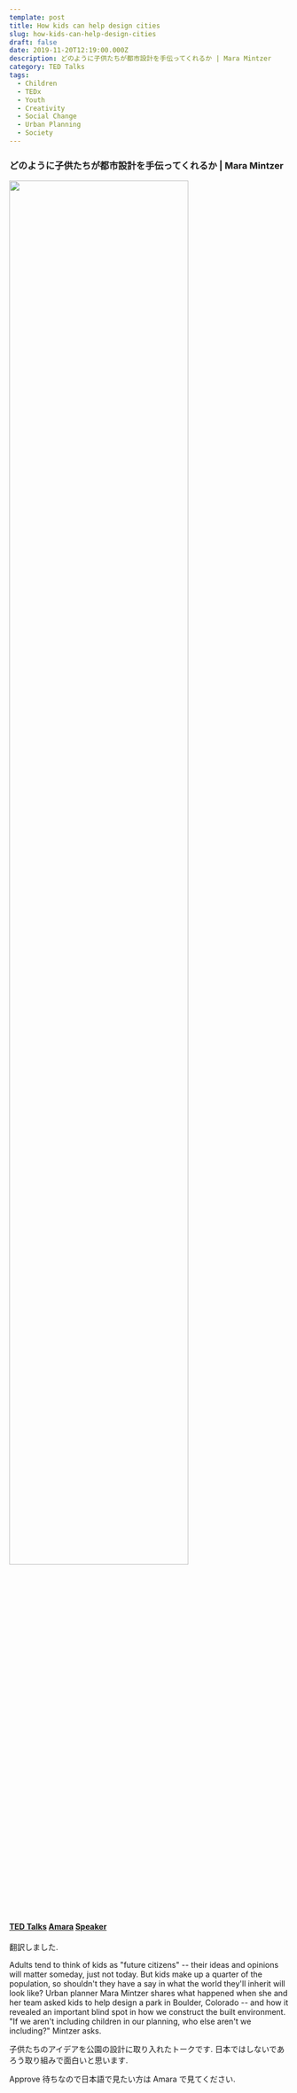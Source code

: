```yaml
---
template: post
title: How kids can help design cities
slug: how-kids-can-help-design-cities
draft: false
date: 2019-11-20T12:19:00.000Z
description: どのように子供たちが都市設計を手伝ってくれるか | Mara Mintzer
category: TED Talks
tags:
  - Children
  - TEDx
  - Youth
  - Creativity
  - Social Change
  - Urban Planning
  - Society
---
```


### どのように子供たちが都市設計を手伝ってくれるか | Mara Mintzer

[<img src="https://img.youtube.com/vi/360bU-vBJOI/0.jpg" width="80%">](https://www.ted.com/talks/mara_mintzer_how_kids_can_help_design_cities/up-next)

#### [TED Talks](https://www.ted.com/talks/mara_mintzer_how_kids_can_help_design_cities/up-next) [Amara](https://amara.org/en/videos/KOUnHn4kYamL/ja/2310410/) [Speaker](https://www.ted.com/speakers/mara_mintzers)

翻訳しました.

Adults tend to think of kids as "future citizens" -- their ideas and opinions will matter someday, just not today. But kids make up a quarter of the population, so shouldn't they have a say in what the world they'll inherit will look like? Urban planner Mara Mintzer shares what happened when she and her team asked kids to help design a park in Boulder, Colorado -- and how it revealed an important blind spot in how we construct the built environment. "If we aren't including children in our planning, who else aren't we including?" Mintzer asks.

子供たちのアイデアを公園の設計に取り入れたトークです. 日本ではしないであろう取り組みで面白いと思います.

Approve 待ちなので日本語で見たい方は Amara で見てください.
